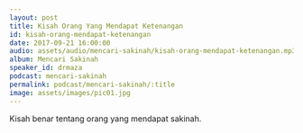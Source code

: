 ```yaml
---
layout: post
title: Kisah Orang Yang Mendapat Ketenangan
id: kisah-orang-mendapat-ketenangan
date: 2017-09-21 16:00:00
audio: assets/audio/mencari-sakinah/kisah-orang-mendapat-ketenangan.mp3
album: Mencari Sakinah
speaker_id: drmaza
podcast: mencari-sakinah
permalink: podcast/mencari-sakinah/:title
image: assets/images/pic01.jpg
---
```


Kisah benar tentang orang yang mendapat sakinah. 
